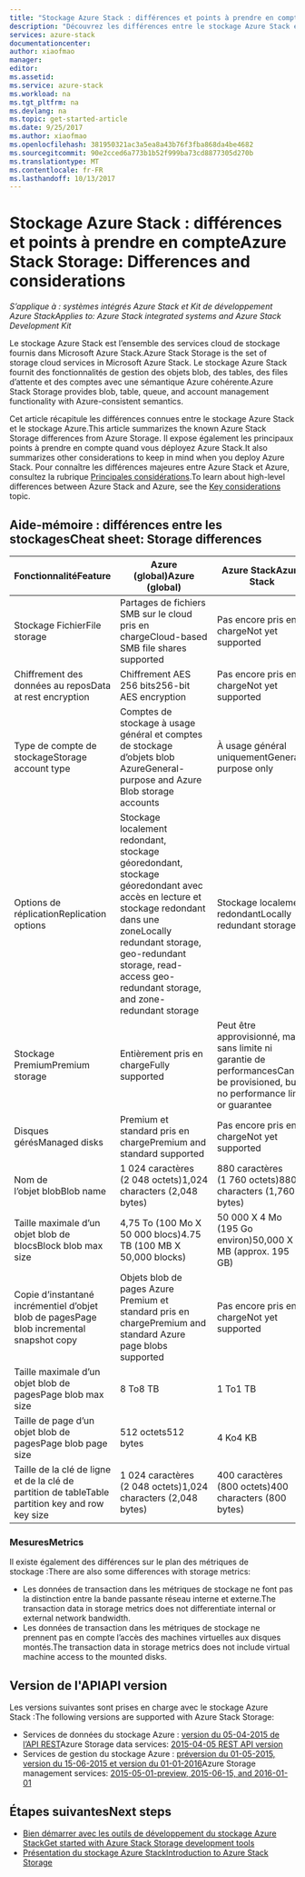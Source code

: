 ```yaml
---
title: "Stockage Azure Stack : différences et points à prendre en compte"
description: "Découvrez les différences entre le stockage Azure Stack et le stockage Azure, ainsi que les points à prendre en compte quand vous déployez Azure Stack."
services: azure-stack
documentationcenter: 
author: xiaofmao
manager: 
editor: 
ms.assetid: 
ms.service: azure-stack
ms.workload: na
ms.tgt_pltfrm: na
ms.devlang: na
ms.topic: get-started-article
ms.date: 9/25/2017
ms.author: xiaofmao
ms.openlocfilehash: 381950321ac3a5ea8a43b76f3fba868da4be4682
ms.sourcegitcommit: 90e2cced6a773b1b52f999ba73cd8877305d270b
ms.translationtype: MT
ms.contentlocale: fr-FR
ms.lasthandoff: 10/13/2017
---
```

# <a name="azure-stack-storage-differences-and-considerations"></a><span data-ttu-id="8a701-103">Stockage Azure Stack : différences et points à prendre en compte</span><span class="sxs-lookup"><span data-stu-id="8a701-103">Azure Stack Storage: Differences and considerations</span></span>

<span data-ttu-id="8a701-104">*S’applique à : systèmes intégrés Azure Stack et Kit de développement Azure Stack*</span><span class="sxs-lookup"><span data-stu-id="8a701-104">*Applies to: Azure Stack integrated systems and Azure Stack Development Kit*</span></span>

<span data-ttu-id="8a701-105">Le stockage Azure Stack est l’ensemble des services cloud de stockage fournis dans Microsoft Azure Stack.</span><span class="sxs-lookup"><span data-stu-id="8a701-105">Azure Stack Storage is the set of storage cloud services in Microsoft Azure Stack.</span></span> <span data-ttu-id="8a701-106">Le stockage Azure Stack fournit des fonctionnalités de gestion des objets blob, des tables, des files d’attente et des comptes avec une sémantique Azure cohérente.</span><span class="sxs-lookup"><span data-stu-id="8a701-106">Azure Stack Storage provides blob, table, queue, and account management functionality with Azure-consistent semantics.</span></span>

<span data-ttu-id="8a701-107">Cet article récapitule les différences connues entre le stockage Azure Stack et le stockage Azure.</span><span class="sxs-lookup"><span data-stu-id="8a701-107">This article summarizes the known Azure Stack Storage differences from Azure Storage.</span></span> <span data-ttu-id="8a701-108">Il expose également les principaux points à prendre en compte quand vous déployez Azure Stack.</span><span class="sxs-lookup"><span data-stu-id="8a701-108">It also summarizes other considerations to keep in mind when you deploy Azure Stack.</span></span> <span data-ttu-id="8a701-109">Pour connaître les différences majeures entre Azure Stack et Azure, consultez la rubrique [Principales considérations](azure-stack-considerations.md).</span><span class="sxs-lookup"><span data-stu-id="8a701-109">To learn about high-level differences between Azure Stack and Azure, see the [Key considerations](azure-stack-considerations.md) topic.</span></span>

## <a name="cheat-sheet-storage-differences"></a><span data-ttu-id="8a701-110">Aide-mémoire : différences entre les stockages</span><span class="sxs-lookup"><span data-stu-id="8a701-110">Cheat sheet: Storage differences</span></span>

| <span data-ttu-id="8a701-111">Fonctionnalité</span><span class="sxs-lookup"><span data-stu-id="8a701-111">Feature</span></span> | <span data-ttu-id="8a701-112">Azure (global)</span><span class="sxs-lookup"><span data-stu-id="8a701-112">Azure (global)</span></span> | <span data-ttu-id="8a701-113">Azure Stack</span><span class="sxs-lookup"><span data-stu-id="8a701-113">Azure Stack</span></span> |
| --- | --- | --- |
|<span data-ttu-id="8a701-114">Stockage Fichier</span><span class="sxs-lookup"><span data-stu-id="8a701-114">File storage</span></span>|<span data-ttu-id="8a701-115">Partages de fichiers SMB sur le cloud pris en charge</span><span class="sxs-lookup"><span data-stu-id="8a701-115">Cloud-based SMB file shares supported</span></span>|<span data-ttu-id="8a701-116">Pas encore pris en charge</span><span class="sxs-lookup"><span data-stu-id="8a701-116">Not yet supported</span></span>
|<span data-ttu-id="8a701-117">Chiffrement des données au repos</span><span class="sxs-lookup"><span data-stu-id="8a701-117">Data at rest encryption</span></span>|<span data-ttu-id="8a701-118">Chiffrement AES 256 bits</span><span class="sxs-lookup"><span data-stu-id="8a701-118">256-bit AES encryption</span></span>|<span data-ttu-id="8a701-119">Pas encore pris en charge</span><span class="sxs-lookup"><span data-stu-id="8a701-119">Not yet supported</span></span>
|<span data-ttu-id="8a701-120">Type de compte de stockage</span><span class="sxs-lookup"><span data-stu-id="8a701-120">Storage account type</span></span>|<span data-ttu-id="8a701-121">Comptes de stockage à usage général et comptes de stockage d’objets blob Azure</span><span class="sxs-lookup"><span data-stu-id="8a701-121">General-purpose and Azure Blob storage accounts</span></span>|<span data-ttu-id="8a701-122">À usage général uniquement</span><span class="sxs-lookup"><span data-stu-id="8a701-122">General-purpose only</span></span>
|<span data-ttu-id="8a701-123">Options de réplication</span><span class="sxs-lookup"><span data-stu-id="8a701-123">Replication options</span></span>|<span data-ttu-id="8a701-124">Stockage localement redondant, stockage géoredondant, stockage géoredondant avec accès en lecture et stockage redondant dans une zone</span><span class="sxs-lookup"><span data-stu-id="8a701-124">Locally redundant storage, geo-redundant storage, read-access geo-redundant storage, and zone-redundant storage</span></span>|<span data-ttu-id="8a701-125">Stockage localement redondant</span><span class="sxs-lookup"><span data-stu-id="8a701-125">Locally redundant storage</span></span>
|<span data-ttu-id="8a701-126">Stockage Premium</span><span class="sxs-lookup"><span data-stu-id="8a701-126">Premium storage</span></span>|<span data-ttu-id="8a701-127">Entièrement pris en charge</span><span class="sxs-lookup"><span data-stu-id="8a701-127">Fully supported</span></span>|<span data-ttu-id="8a701-128">Peut être approvisionné, mais sans limite ni garantie de performances</span><span class="sxs-lookup"><span data-stu-id="8a701-128">Can be provisioned, but no performance limit or guarantee</span></span>
|<span data-ttu-id="8a701-129">Disques gérés</span><span class="sxs-lookup"><span data-stu-id="8a701-129">Managed disks</span></span>|<span data-ttu-id="8a701-130">Premium et standard pris en charge</span><span class="sxs-lookup"><span data-stu-id="8a701-130">Premium and standard supported</span></span>|<span data-ttu-id="8a701-131">Pas encore pris en charge</span><span class="sxs-lookup"><span data-stu-id="8a701-131">Not yet supported</span></span>
|<span data-ttu-id="8a701-132">Nom de l’objet blob</span><span class="sxs-lookup"><span data-stu-id="8a701-132">Blob name</span></span>|<span data-ttu-id="8a701-133">1 024 caractères (2 048 octets)</span><span class="sxs-lookup"><span data-stu-id="8a701-133">1,024 characters (2,048 bytes)</span></span>|<span data-ttu-id="8a701-134">880 caractères (1 760 octets)</span><span class="sxs-lookup"><span data-stu-id="8a701-134">880 characters (1,760 bytes)</span></span>
|<span data-ttu-id="8a701-135">Taille maximale d’un objet blob de blocs</span><span class="sxs-lookup"><span data-stu-id="8a701-135">Block blob max size</span></span>|<span data-ttu-id="8a701-136">4,75 To (100 Mo X 50 000 blocs)</span><span class="sxs-lookup"><span data-stu-id="8a701-136">4.75 TB (100 MB X 50,000 blocks)</span></span>|<span data-ttu-id="8a701-137">50 000 X 4 Mo (195 Go environ)</span><span class="sxs-lookup"><span data-stu-id="8a701-137">50,000 X 4 MB (approx. 195 GB)</span></span>
|<span data-ttu-id="8a701-138">Copie d’instantané incrémentiel d’objet blob de pages</span><span class="sxs-lookup"><span data-stu-id="8a701-138">Page blob incremental snapshot copy</span></span>|<span data-ttu-id="8a701-139">Objets blob de pages Azure Premium et standard pris en charge</span><span class="sxs-lookup"><span data-stu-id="8a701-139">Premium and standard Azure page blobs supported</span></span>|<span data-ttu-id="8a701-140">Pas encore pris en charge</span><span class="sxs-lookup"><span data-stu-id="8a701-140">Not yet supported</span></span>
|<span data-ttu-id="8a701-141">Taille maximale d’un objet blob de pages</span><span class="sxs-lookup"><span data-stu-id="8a701-141">Page blob max size</span></span>|<span data-ttu-id="8a701-142">8 To</span><span class="sxs-lookup"><span data-stu-id="8a701-142">8 TB</span></span>|<span data-ttu-id="8a701-143">1 To</span><span class="sxs-lookup"><span data-stu-id="8a701-143">1 TB</span></span>
|<span data-ttu-id="8a701-144">Taille de page d’un objet blob de pages</span><span class="sxs-lookup"><span data-stu-id="8a701-144">Page blob page size</span></span>|<span data-ttu-id="8a701-145">512 octets</span><span class="sxs-lookup"><span data-stu-id="8a701-145">512 bytes</span></span>|<span data-ttu-id="8a701-146">4 Ko</span><span class="sxs-lookup"><span data-stu-id="8a701-146">4 KB</span></span>
|<span data-ttu-id="8a701-147">Taille de la clé de ligne et de la clé de partition de table</span><span class="sxs-lookup"><span data-stu-id="8a701-147">Table partition key and row key size</span></span>|<span data-ttu-id="8a701-148">1 024 caractères (2 048 octets)</span><span class="sxs-lookup"><span data-stu-id="8a701-148">1,024 characters (2,048 bytes)</span></span>|<span data-ttu-id="8a701-149">400 caractères (800 octets)</span><span class="sxs-lookup"><span data-stu-id="8a701-149">400 characters (800 bytes)</span></span>

### <a name="metrics"></a><span data-ttu-id="8a701-150">Mesures</span><span class="sxs-lookup"><span data-stu-id="8a701-150">Metrics</span></span>
<span data-ttu-id="8a701-151">Il existe également des différences sur le plan des métriques de stockage :</span><span class="sxs-lookup"><span data-stu-id="8a701-151">There are also some differences with storage metrics:</span></span>
* <span data-ttu-id="8a701-152">Les données de transaction dans les métriques de stockage ne font pas la distinction entre la bande passante réseau interne et externe.</span><span class="sxs-lookup"><span data-stu-id="8a701-152">The transaction data in storage metrics does not differentiate internal or external network bandwidth.</span></span>
* <span data-ttu-id="8a701-153">Les données de transaction dans les métriques de stockage ne prennent pas en compte l’accès des machines virtuelles aux disques montés.</span><span class="sxs-lookup"><span data-stu-id="8a701-153">The transaction data in storage metrics does not include virtual machine access to the mounted disks.</span></span>

## <a name="api-version"></a><span data-ttu-id="8a701-154">Version de l'API</span><span class="sxs-lookup"><span data-stu-id="8a701-154">API version</span></span>
<span data-ttu-id="8a701-155">Les versions suivantes sont prises en charge avec le stockage Azure Stack :</span><span class="sxs-lookup"><span data-stu-id="8a701-155">The following versions are supported with Azure Stack Storage:</span></span>

* <span data-ttu-id="8a701-156">Services de données du stockage Azure : [version du 05-04-2015 de l’API REST](https://docs.microsoft.com/rest/api/storageservices/Version-2015-04-05?redirectedfrom=MSDN)</span><span class="sxs-lookup"><span data-stu-id="8a701-156">Azure Storage data services: [2015-04-05 REST API version](https://docs.microsoft.com/rest/api/storageservices/Version-2015-04-05?redirectedfrom=MSDN)</span></span>
* <span data-ttu-id="8a701-157">Services de gestion du stockage Azure : [préversion du 01-05-2015, version du 15-06-2015 et version du 01-01-2016](https://docs.microsoft.com/rest/api/storagerp/?redirectedfrom=MSDN)</span><span class="sxs-lookup"><span data-stu-id="8a701-157">Azure Storage management services: [2015-05-01-preview, 2015-06-15, and 2016-01-01](https://docs.microsoft.com/rest/api/storagerp/?redirectedfrom=MSDN)</span></span> 

## <a name="next-steps"></a><span data-ttu-id="8a701-158">Étapes suivantes</span><span class="sxs-lookup"><span data-stu-id="8a701-158">Next steps</span></span>

* [<span data-ttu-id="8a701-159">Bien démarrer avec les outils de développement du stockage Azure Stack</span><span class="sxs-lookup"><span data-stu-id="8a701-159">Get started with Azure Stack Storage development tools</span></span>](azure-stack-storage-dev.md)
* [<span data-ttu-id="8a701-160">Présentation du stockage Azure Stack</span><span class="sxs-lookup"><span data-stu-id="8a701-160">Introduction to Azure Stack Storage</span></span>](azure-stack-storage-overview.md)

